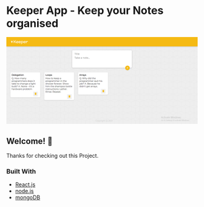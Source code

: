 # Keeper App - Keep your Notes organised

![Design preview for the IP address tracker coding challenge](./preview-keeper-app.png)

## Welcome! 👋

Thanks for checking out this Project.


### Built With

* [React.js](https://reactjs.org/)
* [node.js](https://nodejs.org/)
* [mongoDB](https://www.mongodb.com/)
